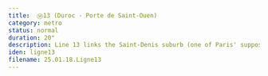 ```yaml
---
title: 	Ⓜ13 (Duroc - Porte de Saint-Ouen)
category: metro
status: normal
duration: 20"
description: Line 13 links the Saint-Denis suburb (one of Paris' supposed "no-go zones") in the North with Montrouge in the South, through the upscale 7th arrondissement. It is one of the most commonly hated lines along with 12 due to frequent overcrowding and technical issues. In the recording you can clearly make out stops that are equipped with external platform doors.
iden: ligne13
filename: 25.01.18.Ligne13
---
```


